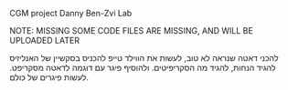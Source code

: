CGM project
Danny Ben-Zvi Lab

NOTE: MISSING SOME CODE FILES ARE MISSING, AND WILL BE UPLOADED LATER

להכני דאטה שנראה לא טוב, לעשות את הווילד טייפ
להכניס בסקשיין של האנליזיס 
להגיד הנחות, להגיד מה הסקריפיטים. ולהוסיף פיגר עם דוגמה לדאטה מסקריפט. 
לעשות פיגרים של כולם.

